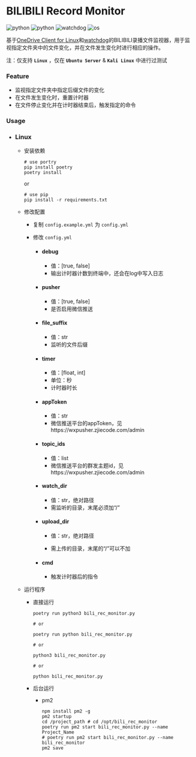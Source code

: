 # BILIBILI Record Monitor

![python](https://img.shields.io/badge/Version-1.2.1-cyan) ![python](https://img.shields.io/badge/Python->=3.9,<3.14-blue) ![watchdog](https://img.shields.io/badge/watchdog-6.0.0-blue) ![os](https://img.shields.io/badge/OS-Only_Linux-orange)

基于[OneDrive Client for Linux](https://github.com/abraunegg/onedrive/)和[watchdog](https://pypi.org/project/watchdog/)的BILIBILI录播文件监视器，用于监视指定文件夹中的文件变化，并在文件发生变化时进行相应的操作。

注：仅支持 **`Linux`** ，仅在  **`Ubuntu Server`** & **`Kali Linux`** 中进行过测试

### Feature

- 监视指定文件夹中指定后缀文件的变化
- 在文件发生变化时，重置计时器
- 在文件停止变化并在计时器结束后，触发指定的命令

### Usage

- ### Linux
  
    - 安装依赖
    
        ```
        # use portry
        pip install poetry
        poetry install
        ```

        or

        ```
        # use pip
        pip install -r requirements.txt
        ```
    
    - 修改配置
        - 复制 `config.example.yml` 为 `config.yml`

        - 修改 `config.yml`
        
            - #### debug

                - 值：[true, false]
                - 输出计时器计数到终端中，还会在log中写入日志

            - #### pusher

                - 值：[true, false]
                - 是否启用微信推送

            - #### file_suffix

                - 值：str
                - 监听的文件后缀

            - #### timer

                - 值：[float, int]
                - 单位：秒
                - 计时器时长

            - #### appToken

                - 值：str
                - 微信推送平台的appToken，见https://wxpusher.zjiecode.com/admin
            
            - #### topic_ids

                - 值：list
                - 微信推送平台的群发主题id，见https://wxpusher.zjiecode.com/admin

            - #### watch_dir

                - 值：str，绝对路径
                - 需监听的目录，末尾必须加“/”

            - #### upload_dir

                - 值：str，绝对路径

                - 需上传的目录，末尾的“/”可以不加

            - #### cmd

                - 触发计时器后的指令
        
    - 运行程序
      
        - 直接运行

            ```
            poetry run python3 bili_rec_monitor.py

            # or

            poetry run python bili_rec_monitor.py

            # or

            python3 bili_rec_monitor.py

            # or

            python bili_rec_monitor.py
            ```

        - 后台运行

            - pm2

                ```
                npm install pm2 -g
                pm2 startup
                cd /project_path # cd /opt/bili_rec_monitor
                poetry run pm2 start bili_rec_monitor.py --name Project_Name
                # poetry run pm2 start bili_rec_monitor.py --name bili_rec_monitor
                pm2 save
                ```

